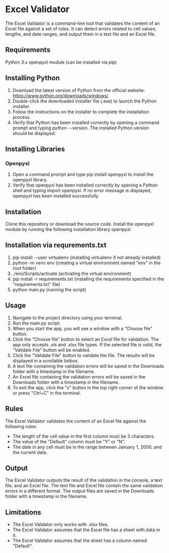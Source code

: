 # Excel Validator
The Excel Validator is a command-line tool that validates the content of an Excel file against a set of rules. It can detect errors related to cell values, lengths, and date ranges, and output them in a text file and an Excel file.
## Requirements
Python 3.x
openpyxl module (can be installed via pip)

## Installing Python
1. Download the latest version of Python from the official website: https://www.python.org/downloads/windows/
2. Double-click the downloaded installer file (.exe) to launch the Python installer.
3. Follow the instructions on the installer to complete the installation process.
4. Verify that Python has been installed correctly by opening a command prompt and typing python --version. The installed Python version should be displayed.

## Installing Libraries
### Openpyxl 
1. Open a command prompt and type pip install openpyxl to install the openpyxl library.
2. Verify that openpyxl  has been installed correctly by opening a Python shell and typing import openpyxl. If no error message is displayed, openpyxl has been installed successfully.

## Installation
Clone this repository or download the source code.
Install the openpyxl module by running the following installation library openpyxl
## Installation via requrements.txt

1. pip install --user virtualenv (installing virtualenv if not already installed)
2. python -m venv env (creating a virtual environment named "env" in the root folder)
3. ./env/Scripts/activate (activating the virtual environment)
4. pip install -r requirements.txt (installing the requirements specified in the "requirements.txt" file)
5. python main.py (running the script)

## Usage
1. Navigate to the project directory using your terminal.
2. Run the main.py script.
3. When you start the app, you will see a window with a "Choose file" button.
4. Click the "Choose file" button to select an Excel file for validation. The app only accepts .xls and .xlsx file types. If the selected file is valid, the "Validate File" button will be enabled.
5. Click the "Validate File" button to validate the file. The results will be displayed in a scrollable listbox.
6. A text file containing the validation errors will be saved in the Downloads folder with a timestamp in the filename.
7. An Excel file containing the validation errors will be saved in the Downloads folder with a timestamp in the filename.
8. To exit the app, click the "x" button in the top right corner of the window or press "Ctrl+C" in the terminal.
## Rules
The Excel Validator validates the content of an Excel file against the following rules:
+ The length of the cell value in the first column must be 3 characters.
+ The value of the "Default" column must be "Y" or "N".
+ The date in any cell must be in the range between January 1, 2000, and the current date.
## Output
The Excel Validator outputs the result of the validation in the console, a text file, and an Excel file. The text file and Excel file contain the same validation errors in a different format.
The output files are saved in the Downloads folder with a timestamp in the filename.

## Limitations
+ The Excel Validator only works with .xlsx files.
+ The Excel Validator assumes that the Excel file has a sheet with data in it.
+ The Excel Validator assumes that the sheet has a column named "Default".
